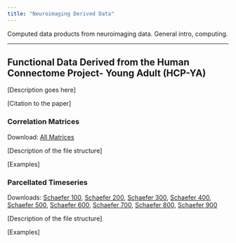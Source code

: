 ```yaml
---
title: "Neuroimaging Derived Data"
---
```


Computed data products from neuroimaging data.
General intro, computing.

---
## Functional Data Derived from the Human Connectome Project- Young Adult (HCP-YA)
[Description goes here]

[Citation to the paper]

### Correlation Matrices
Download: [All Matrices](https://something.edu)

[Description of the file structure]

[Examples]

### Parcellated Timeseries
Downloads: [Schaefer 100](https://something.edu), [Schaefer 200](https://something.edu), [Schaefer 300](https://something.edu), [Schaefer 400](https://something.edu), [Schaefer 500](https://something.edu), [Schaefer 600](https://something.edu), [Schaefer 700](https://something.edu), [Schaefer 800](https://something.edu), [Schaefer 900](https://something.edu)

[Description of the file structure]

[Examples]
